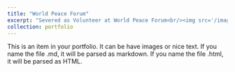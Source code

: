 ```yaml
---
title: "World Peace Forum"
excerpt: "Severed as Volunteer at World Peace Forum<br/><img src='/images/WPF_2025.png'>"
collection: portfolio
---
```


This is an item in your portfolio. It can be have images or nice text. If you name the file .md, it will be parsed as markdown. If you name the file .html, it will be parsed as HTML. 

